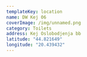 ```yaml
---
templateKey: location
name: DW Kej 06
coverImage: /img/unnamed.png
category: Toilets
address: Kej Oslobodjenja bb
latitude: "44.821649"
longitude: "20.439432"
---
```

